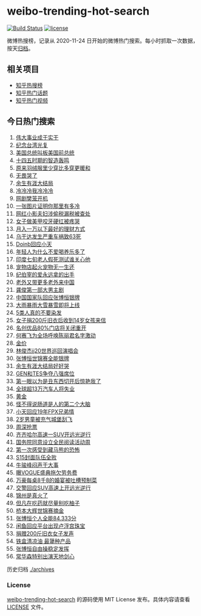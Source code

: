 # weibo-trending-hot-search

[![Build Status](https://github.com/justjavac/weibo-trending-hot-search/workflows/ci/badge.svg?branch=master)](https://github.com/justjavac/weibo-trending-hot-search/actions)
[![license](https://img.shields.io/github/license/justjavac/weibo-trending-hot-search)](https://github.com/justjavac/weibo-trending-hot-search/blob/master/LICENSE)

微博热搜榜，记录从 2020-11-24 日开始的微博热门搜索。每小时抓取一次数据，按天[归档](./archives)。

## 相关项目

- [知乎热搜榜](https://github.com/justjavac/zhihu-trending-top-search)
- [知乎热门话题](https://github.com/justjavac/zhihu-trending-hot-questions)
- [知乎热门视频](https://github.com/justjavac/zhihu-trending-hot-video)

## 今日热门搜索

<!-- BEGIN -->
<!-- 最后更新时间 Thu Oct 23 2025 01:19:32 GMT+0800 (China Standard Time) -->

1. [伟大事业成于实干](https://s.weibo.com//weibo?q=%23%E4%BC%9F%E5%A4%A7%E4%BA%8B%E4%B8%9A%E6%88%90%E4%BA%8E%E5%AE%9E%E5%B9%B2%23&Refer=new_time)
1. [纪念台湾光复](https://s.weibo.com//weibo?q=%23%E7%BA%AA%E5%BF%B5%E5%8F%B0%E6%B9%BE%E5%85%89%E5%A4%8D%23&t=31&band_rank=28&Refer=top)
1. [美国总统叫板美国前总统](https://s.weibo.com//weibo?q=%23%E7%BE%8E%E5%9B%BD%E6%80%BB%E7%BB%9F%E5%8F%AB%E6%9D%BF%E7%BE%8E%E5%9B%BD%E5%89%8D%E6%80%BB%E7%BB%9F%23&t=31&band_rank=1&Refer=top)
1. [十四五时期的智造轰鸣](https://s.weibo.com//weibo?q=%23%E5%8D%81%E5%9B%9B%E4%BA%94%E6%97%B6%E6%9C%9F%E7%9A%84%E6%99%BA%E9%80%A0%E8%BD%B0%E9%B8%A3%23&t=31&band_rank=3&Refer=top)
1. [原来羽绒服里少穿比多穿更暖和](https://s.weibo.com//weibo?q=%23%E5%8E%9F%E6%9D%A5%E7%BE%BD%E7%BB%92%E6%9C%8D%E9%87%8C%E5%B0%91%E7%A9%BF%E6%AF%94%E5%A4%9A%E7%A9%BF%E6%9B%B4%E6%9A%96%E5%92%8C%23&t=31&band_rank=2&Refer=top)
1. [无畏哭了](https://s.weibo.com//weibo?q=%E6%97%A0%E7%95%8F%E5%93%AD%E4%BA%86&t=31&band_rank=4&Refer=top)
1. [余生有涯大结局](https://s.weibo.com//weibo?q=%E4%BD%99%E7%94%9F%E6%9C%89%E6%B6%AF%E5%A4%A7%E7%BB%93%E5%B1%80&t=31&band_rank=17&Refer=top)
1. [冷冷冷我冷冷冷](https://s.weibo.com//weibo?q=%23%E5%86%B7%E5%86%B7%E5%86%B7%E6%88%91%E5%86%B7%E5%86%B7%E5%86%B7%23&t=31&band_rank=5&Refer=top)
1. [网剧樊笼开机](https://s.weibo.com//weibo?q=%23%E7%BD%91%E5%89%A7%E6%A8%8A%E7%AC%BC%E5%BC%80%E6%9C%BA%23&t=31&band_rank=20&Refer=top)
1. [一张图片证明你那里有多冷](https://s.weibo.com//weibo?q=%23%E4%B8%80%E5%BC%A0%E5%9B%BE%E7%89%87%E8%AF%81%E6%98%8E%E4%BD%A0%E9%82%A3%E9%87%8C%E6%9C%89%E5%A4%9A%E5%86%B7%23&t=31&band_rank=7&Refer=top)
1. [网红小影夫妇涉偷税漏税被查处](https://s.weibo.com//weibo?q=%23%E7%BD%91%E7%BA%A2%E5%B0%8F%E5%BD%B1%E5%A4%AB%E5%A6%87%E6%B6%89%E5%81%B7%E7%A8%8E%E6%BC%8F%E7%A8%8E%E8%A2%AB%E6%9F%A5%E5%A4%84%23&t=31&band_rank=9&Refer=top)
1. [女子做美甲咬牙硬扛被疼哭](https://s.weibo.com//weibo?q=%23%E5%A5%B3%E5%AD%90%E5%81%9A%E7%BE%8E%E7%94%B2%E5%92%AC%E7%89%99%E7%A1%AC%E6%89%9B%E8%A2%AB%E7%96%BC%E5%93%AD%23&t=31&band_rank=11&Refer=top)
1. [月入一万以下最好的理财方式](https://s.weibo.com//weibo?q=%E6%9C%88%E5%85%A5%E4%B8%80%E4%B8%87%E4%BB%A5%E4%B8%8B%E6%9C%80%E5%A5%BD%E7%9A%84%E7%90%86%E8%B4%A2%E6%96%B9%E5%BC%8F&t=31&band_rank=12&Refer=top)
1. [乌干达发生严重车祸致63死](https://s.weibo.com//weibo?q=%23%E4%B9%8C%E5%B9%B2%E8%BE%BE%E5%8F%91%E7%94%9F%E4%B8%A5%E9%87%8D%E8%BD%A6%E7%A5%B8%E8%87%B463%E6%AD%BB%23&t=31&band_rank=14&Refer=top)
1. [Doinb回应小天](https://s.weibo.com//weibo?q=%23Doinb%E5%9B%9E%E5%BA%94%E5%B0%8F%E5%A4%A9%23&t=31&band_rank=15&Refer=top)
1. [年轻人为什么不爱喝养乐多了](https://s.weibo.com//weibo?q=%23%E5%B9%B4%E8%BD%BB%E4%BA%BA%E4%B8%BA%E4%BB%80%E4%B9%88%E4%B8%8D%E7%88%B1%E5%96%9D%E5%85%BB%E4%B9%90%E5%A4%9A%E4%BA%86%23&t=31&band_rank=25&Refer=top)
1. [印度七旬老人假死测试谁关心他](https://s.weibo.com//weibo?q=%23%E5%8D%B0%E5%BA%A6%E4%B8%83%E6%97%AC%E8%80%81%E4%BA%BA%E5%81%87%E6%AD%BB%E6%B5%8B%E8%AF%95%E8%B0%81%E5%85%B3%E5%BF%83%E4%BB%96%23&t=31&band_rank=11&Refer=top)
1. [宠物店起火宠物无一生还](https://s.weibo.com//weibo?q=%23%E5%AE%A0%E7%89%A9%E5%BA%97%E8%B5%B7%E7%81%AB%E5%AE%A0%E7%89%A9%E6%97%A0%E4%B8%80%E7%94%9F%E8%BF%98%23&t=31&band_rank=32&Refer=top)
1. [纪伯宰的爱永远拿的出手](https://s.weibo.com//weibo?q=%E7%BA%AA%E4%BC%AF%E5%AE%B0%E7%9A%84%E7%88%B1%E6%B0%B8%E8%BF%9C%E6%8B%BF%E7%9A%84%E5%87%BA%E6%89%8B&t=31&band_rank=18&Refer=top)
1. [老外又带更多老外来中国](https://s.weibo.com//weibo?q=%23%E8%80%81%E5%A4%96%E5%8F%88%E5%B8%A6%E6%9B%B4%E5%A4%9A%E8%80%81%E5%A4%96%E6%9D%A5%E4%B8%AD%E5%9B%BD%23&t=31&band_rank=8&Refer=top)
1. [龚俊第一部大男主剧](https://s.weibo.com//weibo?q=%E9%BE%9A%E4%BF%8A%E7%AC%AC%E4%B8%80%E9%83%A8%E5%A4%A7%E7%94%B7%E4%B8%BB%E5%89%A7&t=31&band_rank=18&Refer=top)
1. [中国国家队回应张博恒银牌](https://s.weibo.com//weibo?q=%23%E4%B8%AD%E5%9B%BD%E5%9B%BD%E5%AE%B6%E9%98%9F%E5%9B%9E%E5%BA%94%E5%BC%A0%E5%8D%9A%E6%81%92%E9%93%B6%E7%89%8C%23&t=31&band_rank=21&Refer=top)
1. [大雨暴雨大雪暴雪即将上线](https://s.weibo.com//weibo?q=%23%E5%A4%A7%E9%9B%A8%E6%9A%B4%E9%9B%A8%E5%A4%A7%E9%9B%AA%E6%9A%B4%E9%9B%AA%E5%8D%B3%E5%B0%86%E4%B8%8A%E7%BA%BF%23&t=31&band_rank=22&Refer=top)
1. [5类人真的不要染发](https://s.weibo.com//weibo?q=%235%E7%B1%BB%E4%BA%BA%E7%9C%9F%E7%9A%84%E4%B8%8D%E8%A6%81%E6%9F%93%E5%8F%91%23&t=31&band_rank=23&Refer=top)
1. [女子捐200斤旧衣后收到14岁女孩来信](https://s.weibo.com//weibo?q=%23%E5%A5%B3%E5%AD%90%E6%8D%90200%E6%96%A4%E6%97%A7%E8%A1%A3%E5%90%8E%E6%94%B6%E5%88%B014%E5%B2%81%E5%A5%B3%E5%AD%A9%E6%9D%A5%E4%BF%A1%23&t=31&band_rank=13&Refer=top)
1. [名创优品80%门店将关闭重开](https://s.weibo.com//weibo?q=%23%E5%90%8D%E5%88%9B%E4%BC%98%E5%93%8180%25%E9%97%A8%E5%BA%97%E5%B0%86%E5%85%B3%E9%97%AD%E9%87%8D%E5%BC%80%23&t=31&band_rank=31&Refer=top)
1. [何赛飞为全场呼唤陈丽君名字激动](https://s.weibo.com//weibo?q=%23%E4%BD%95%E8%B5%9B%E9%A3%9E%E4%B8%BA%E5%85%A8%E5%9C%BA%E5%91%BC%E5%94%A4%E9%99%88%E4%B8%BD%E5%90%9B%E5%90%8D%E5%AD%97%E6%BF%80%E5%8A%A8%23&t=31&band_rank=27&Refer=top)
1. [金价](https://s.weibo.com//weibo?q=%E9%87%91%E4%BB%B7&t=31&band_rank=29&Refer=top)
1. [林俊杰jj20世界巡回演唱会](https://s.weibo.com//weibo?q=%23%E6%9E%97%E4%BF%8A%E6%9D%B0jj20%E4%B8%96%E7%95%8C%E5%B7%A1%E5%9B%9E%E6%BC%94%E5%94%B1%E4%BC%9A%23&t=31&band_rank=24&Refer=top)
1. [张博恒世锦赛全能银牌](https://s.weibo.com//weibo?q=%23%E5%BC%A0%E5%8D%9A%E6%81%92%E4%B8%96%E9%94%A6%E8%B5%9B%E5%85%A8%E8%83%BD%E9%93%B6%E7%89%8C%23&t=31&band_rank=10&Refer=top)
1. [余生有涯大结局好好哭](https://s.weibo.com//weibo?q=%E4%BD%99%E7%94%9F%E6%9C%89%E6%B6%AF%E5%A4%A7%E7%BB%93%E5%B1%80%E5%A5%BD%E5%A5%BD%E5%93%AD&t=31&band_rank=30&Refer=top)
1. [GEN和TES争夺八强席位](https://s.weibo.com//weibo?q=%23GEN%E5%92%8CTES%E4%BA%89%E5%A4%BA%E5%85%AB%E5%BC%BA%E5%B8%AD%E4%BD%8D%23&t=31&band_rank=33&Refer=top)
1. [第一眼以为是丑东西切开后惊艳我了](https://s.weibo.com//weibo?q=%E7%AC%AC%E4%B8%80%E7%9C%BC%E4%BB%A5%E4%B8%BA%E6%98%AF%E4%B8%91%E4%B8%9C%E8%A5%BF%E5%88%87%E5%BC%80%E5%90%8E%E6%83%8A%E8%89%B3%E6%88%91%E4%BA%86&t=31&band_rank=43&Refer=top)
1. [全球超13万汽车人将失业](https://s.weibo.com//weibo?q=%23%E5%85%A8%E7%90%83%E8%B6%8513%E4%B8%87%E6%B1%BD%E8%BD%A6%E4%BA%BA%E5%B0%86%E5%A4%B1%E4%B8%9A%23&t=31&band_rank=34&Refer=top)
1. [黄金](https://s.weibo.com//weibo?q=%E9%BB%84%E9%87%91&t=31&band_rank=37&Refer=top)
1. [怪不得说肠道是人的第二个大脑](https://s.weibo.com//weibo?q=%E6%80%AA%E4%B8%8D%E5%BE%97%E8%AF%B4%E8%82%A0%E9%81%93%E6%98%AF%E4%BA%BA%E7%9A%84%E7%AC%AC%E4%BA%8C%E4%B8%AA%E5%A4%A7%E8%84%91&t=31&band_rank=35&Refer=top)
1. [小天回应19年FPX兄弟情](https://s.weibo.com//weibo?q=%E5%B0%8F%E5%A4%A9%E5%9B%9E%E5%BA%9419%E5%B9%B4FPX%E5%85%84%E5%BC%9F%E6%83%85&t=31&band_rank=44&Refer=top)
1. [2岁男童被充气城堡刮飞](https://s.weibo.com//weibo?q=%232%E5%B2%81%E7%94%B7%E7%AB%A5%E8%A2%AB%E5%85%85%E6%B0%94%E5%9F%8E%E5%A0%A1%E5%88%AE%E9%A3%9E%23&t=31&band_rank=36&Refer=top)
1. [周深抢票](https://s.weibo.com//weibo?q=%E5%91%A8%E6%B7%B1%E6%8A%A2%E7%A5%A8&t=31&band_rank=19&Refer=top)
1. [齐齐哈尔高速一SUV开远光逆行](https://s.weibo.com//weibo?q=%23%E9%BD%90%E9%BD%90%E5%93%88%E5%B0%94%E9%AB%98%E9%80%9F%E4%B8%80SUV%E5%BC%80%E8%BF%9C%E5%85%89%E9%80%86%E8%A1%8C%23&t=31&band_rank=16&Refer=top)
1. [国务院同意设立全民阅读活动周](https://s.weibo.com//weibo?q=%23%E5%9B%BD%E5%8A%A1%E9%99%A2%E5%90%8C%E6%84%8F%E8%AE%BE%E7%AB%8B%E5%85%A8%E6%B0%91%E9%98%85%E8%AF%BB%E6%B4%BB%E5%8A%A8%E5%91%A8%23&t=31&band_rank=40&Refer=top)
1. [第一次感受到藏马熊的恐怖](https://s.weibo.com//weibo?q=%E7%AC%AC%E4%B8%80%E6%AC%A1%E6%84%9F%E5%8F%97%E5%88%B0%E8%97%8F%E9%A9%AC%E7%86%8A%E7%9A%84%E6%81%90%E6%80%96&t=31&band_rank=35&Refer=top)
1. [S15封面队伍全败](https://s.weibo.com//weibo?q=S15%E5%B0%81%E9%9D%A2%E9%98%9F%E4%BC%8D%E5%85%A8%E8%B4%A5&t=31&band_rank=47&Refer=top)
1. [牛骏峰闷声干大事](https://s.weibo.com//weibo?q=%E7%89%9B%E9%AA%8F%E5%B3%B0%E9%97%B7%E5%A3%B0%E5%B9%B2%E5%A4%A7%E4%BA%8B&t=31&band_rank=26&Refer=top)
1. [曝VOGUE盛典拖欠劳务费](https://s.weibo.com//weibo?q=%E6%9B%9DVOGUE%E7%9B%9B%E5%85%B8%E6%8B%96%E6%AC%A0%E5%8A%B3%E5%8A%A1%E8%B4%B9&t=31&band_rank=39&Refer=top)
1. [万豪每桌8千8的婚宴被吐槽预制菜](https://s.weibo.com//weibo?q=%23%E4%B8%87%E8%B1%AA%E6%AF%8F%E6%A1%8C8%E5%8D%838%E7%9A%84%E5%A9%9A%E5%AE%B4%E8%A2%AB%E5%90%90%E6%A7%BD%E9%A2%84%E5%88%B6%E8%8F%9C%23&t=31&band_rank=38&Refer=top)
1. [交警回应SUV高速上开远光逆行](https://s.weibo.com//weibo?q=%23%E4%BA%A4%E8%AD%A6%E5%9B%9E%E5%BA%94SUV%E9%AB%98%E9%80%9F%E4%B8%8A%E5%BC%80%E8%BF%9C%E5%85%89%E9%80%86%E8%A1%8C%23&t=31&band_rank=42&Refer=top)
1. [锦州是真火了](https://s.weibo.com//weibo?q=%E9%94%A6%E5%B7%9E%E6%98%AF%E7%9C%9F%E7%81%AB%E4%BA%86&t=31&band_rank=41&Refer=top)
1. [但凡在吃药就尽量别吃柚子](https://s.weibo.com//weibo?q=%23%E4%BD%86%E5%87%A1%E5%9C%A8%E5%90%83%E8%8D%AF%E5%B0%B1%E5%B0%BD%E9%87%8F%E5%88%AB%E5%90%83%E6%9F%9A%E5%AD%90%23&t=31&band_rank=46&Refer=top)
1. [桥本大辉世锦赛摘金](https://s.weibo.com//weibo?q=%23%E6%A1%A5%E6%9C%AC%E5%A4%A7%E8%BE%89%E4%B8%96%E9%94%A6%E8%B5%9B%E6%91%98%E9%87%91%23&t=31&band_rank=49&Refer=top)
1. [张博恒个人全能84.333分](https://s.weibo.com//weibo?q=%23%E5%BC%A0%E5%8D%9A%E6%81%92%E4%B8%AA%E4%BA%BA%E5%85%A8%E8%83%BD84.333%E5%88%86%23&t=31&band_rank=50&Refer=top)
1. [闲鱼回应平台出现卢浮宫珠宝](https://s.weibo.com//weibo?q=%23%E9%97%B2%E9%B1%BC%E5%9B%9E%E5%BA%94%E5%B9%B3%E5%8F%B0%E5%87%BA%E7%8E%B0%E5%8D%A2%E6%B5%AE%E5%AE%AB%E7%8F%A0%E5%AE%9D%23&t=31&band_rank=6&Refer=top)
1. [捐赠200斤旧衣女子发声](https://s.weibo.com//weibo?q=%23%E6%8D%90%E8%B5%A0200%E6%96%A4%E6%97%A7%E8%A1%A3%E5%A5%B3%E5%AD%90%E5%8F%91%E5%A3%B0%23&t=31&band_rank=45&Refer=top)
1. [铁盒清凉油 最犟种产品](https://s.weibo.com//weibo?q=%E9%93%81%E7%9B%92%E6%B8%85%E5%87%89%E6%B2%B9%20%E6%9C%80%E7%8A%9F%E7%A7%8D%E4%BA%A7%E5%93%81&t=31&band_rank=48&Refer=top)
1. [张博恒自由操稳定发挥](https://s.weibo.com//weibo?q=%23%E5%BC%A0%E5%8D%9A%E6%81%92%E8%87%AA%E7%94%B1%E6%93%8D%E7%A8%B3%E5%AE%9A%E5%8F%91%E6%8C%A5%23&t=31&band_rank=49&Refer=top)
1. [常华森特别出演天地剑心](https://s.weibo.com//weibo?q=%23%E5%B8%B8%E5%8D%8E%E6%A3%AE%E7%89%B9%E5%88%AB%E5%87%BA%E6%BC%94%E5%A4%A9%E5%9C%B0%E5%89%91%E5%BF%83%23&t=31&band_rank=50&Refer=top)

<!-- END -->

历史归档 [./archives](./archives)

### License

[weibo-trending-hot-search](https://github.com/justjavac/weibo-trending-hot-search) 的源码使用 MIT License
发布。具体内容请查看 [LICENSE](./LICENSE) 文件。
